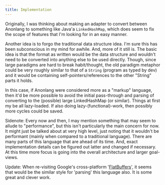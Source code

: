 ```yaml
---
title: Implementation
---
```

Originally, I was thinking about making an adapter to convert between Anonlang to something like Java'a `LinkedHashMap`, which does seem to fix the scope of features that I'm looking for in an easy manner.

Another idea is to forgo the traditional data structure idea. I'm sure this has been subconscious in my mind for awhile. And, more of it still is. The basic idea is that the format as written would be the data structure and wouldn't need to be converted into anything else to be used directly. Though, since large paradigms are hard to break habit/thought, the old paradigm metaphor could be very roughly similar to that of a `String` (program as typed by dev) and it would be containing self-pointers/references to the other "String" parts it holds.

In this case, if Anonlang were considered more as a "markup" language, then it'd be more possible to avoid the initial pass-through and parsing of converting to the (possible) large LinkedHashMap (or similar). Things at first my be all lazy-loaded. If also doing lazy-(functional)-work, then possibly more cycles could be saved.

Sidenote: Every now and then, I may mention something that may seem to allude to "performance", but this isn't particularly the main concern for now. It might just be talked about at very high level, just noting that it wouldn't be performant (mainly when compared to a traditional language). There are many parts of this language that are ahead of its time. And, exact implementation details can be figured out latter and changed if necessary. At this time more focus is going into the overall architecture and larger goal-views.

Update: When re-visiting Google's cross-platform '[FlatBuffers](https://github.com/google/flatbuffers)', it seems that would be the similar style for 'parsing' this language also. It is some great and clever work.
